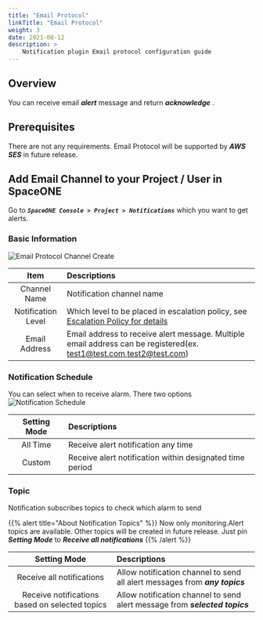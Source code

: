 ```yaml
---
title: "Email Protocol"
linkTitle: "Email Protocol"
weight: 3
date: 2021-08-12
description: >
    Notification plugin Email protocol configuration guide
---
```


## Overview
You can receive email _**alert**_ message and return _**acknowledge**_ .

## Prerequisites
There are not any requirements.
Email Protocol will be supported by _**AWS SES**_ in future release.

## Add Email Channel to your Project / User in SpaceONE
Go to _**`SpaceONE Console > Project > Notifications`**_ which you want to get alerts.

### Basic Information
![Email Protocol Channel Create](/docs/guides/alert_manager/notification/notification_img/email_protocol_01.png)

|Item|Descriptions|
|:--:|:--|
|Channel Name|Notification channel name|
|Notification Level|Which level to be placed in escalation policy, see [Escalation Policy for details](/docs/guides/alert_manager/escalation_policy/)|
|Email Address|Email address to receive alert message. Multiple email address can be registered(ex. test1@test.com,test2@test.com)|


### Notification Schedule
You can select when to receive alarm. There two options
![Notification Schedule](/docs/guides/alert_manager/notification/notification_img/notification_img_01.png)

|Setting Mode|Descriptions|
|:--:|:--|
|All Time|Receive alert notification any time|
|Custom|Receive alert notification within designated time period|

### Topic
Notification subscribes topics to check which alarm to send

{{% alert title="About Notification Topics" %}}
Now only monitoring.Alert topics are available. Other topics will be created in future release.
Just pin _**Setting Mode**_ to _**Receive all notifications**_
{{% /alert %}}

|Setting Mode|Descriptions|
|:--:|:--|
|Receive all notifications|Allow notification channel to send all alert messages from _**any topics**_|
|Receive notifications based on selected topics|Allow notification channel to send alert message from _**selected topics**_|

